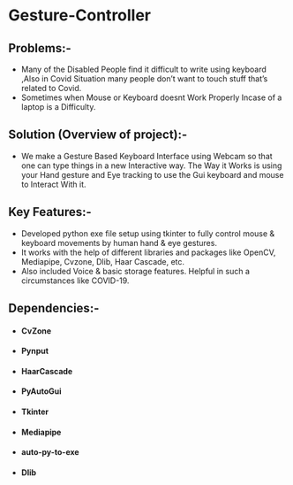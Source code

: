 # Gesture-Controller

## Problems:-
* Many of the Disabled People find it difficult to write using keyboard ,Also in Covid Situation many people don’t want to touch stuff that’s related to Covid.
* Sometimes when Mouse or Keyboard doesnt Work Properly Incase of a laptop is a Difficulty.

## Solution (Overview of project):-
* We make a Gesture Based Keyboard Interface using Webcam so that one can type things in a new Interactive way.
The Way it Works is using your Hand gesture and Eye tracking to use the Gui keyboard and mouse to Interact With it.

## Key Features:-
* Developed python exe file setup using tkinter to fully control mouse & keyboard movements by human hand & eye gestures.
* It works with the help of different libraries and packages like OpenCV, Mediapipe, Cvzone, Dlib, Haar Cascade, etc.
* Also included Voice & basic storage features. Helpful in such a circumstances like COVID-19.

## Dependencies:-
* #### CvZone
* #### Pynput
* #### HaarCascade
* #### PyAutoGui
* #### Tkinter
* #### Mediapipe
* #### auto-py-to-exe
* #### Dlib




